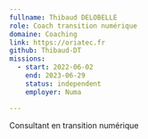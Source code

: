 ```yaml
---
fullname: Thibaud DELOBELLE
role: Coach transition numérique
domaine: Coaching
link: https://oriatec.fr
github: Thibaud-DT
missions:
  - start: 2022-06-02
    end: 2023-06-29
    status: independent
    employer: Numa

---
```

Consultant en transition numérique
